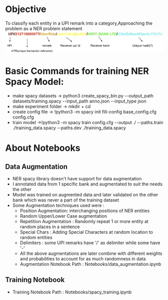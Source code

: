 # Objective
To classify each entity in a UPI remark into a category,Approaching the problem as a NER problem statement
![alt text](https://github.com/pranavjadhav001/UpiNer/blob/main/images/Image.jpg)<br />

# Basic Commands for training NER Spacy Model:

- make spacy datasets -> python3 create_spacy_bin.py --output_path datasets/training.spacy --input_path anno.json --input_type json
- make experiment folder -> mkdir <folder name> + cd
- create config file -> !python3 -m spacy init fill-config base_config.cfg config.cfg
- train model ->!python3 -m spacy train config.cfg --output ./ --paths.train ./training_data.spacy --paths.dev ./training_data.spacy

# About Notebooks

## Data Augmentation
- NER spacy library doesn't have support for data augmentation
- I annotated data from 1 specific bank and augmentated to suit the needs the other
- Model was trained on augmented data and later validated on the other bank which was never a part of the training dataset
- Some Augmentation techniques used were : 
	- Position Augmentation: interchanging positions of NER entities
	- Random Upper/Lower Case augmentation
	- Repetition Augmentation : Randomly repeat 1 or more entity at random places in a sentence
	- Special Chars : Adding Special Characters at random location to random entities
	- Delimiters : some UPI remarks have '/' as delimiter while some have '-'
	- All the above augmentations are later combine with different weights and probabilities to account for as much randomness in data
	- Augmentation Notebook Path : Notebooks/data_augmentation.ipynb

## Training Notebook
- Training Notebook Path : Notebooks/spacy_training.ipynb
